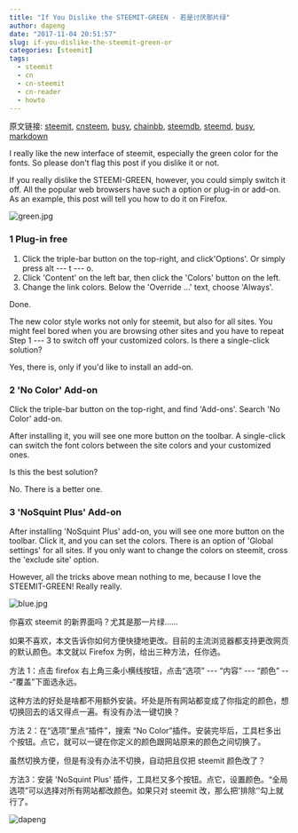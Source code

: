 ```yaml
---
title: "If You Dislike the STEEMIT-GREEN - 若是讨厌那片绿"
author: dapeng
date: "2017-11-04 20:51:57"
slug: if-you-dislike-the-steemit-green-or
categories: [steemit]
tags: 
  - steemit
  - cn
  - cn-steemit
  - cn-reader
  - howto
---
```


原文链接: [steemit](https://steemit.com/steemit/@dapeng/if-you-dislike-the-steemit-green-or), [cnsteem](https://cnsteem.com/steemit/@dapeng/if-you-dislike-the-steemit-green-or), [busy](https://busy.org/steemit/@dapeng/if-you-dislike-the-steemit-green-or), [chainbb](https://chainbb.com/steemit/@dapeng/if-you-dislike-the-steemit-green-or), [steemdb](https://steemdb.com/steemit/@dapeng/if-you-dislike-the-steemit-green-or), [steemd](https://steemd.com/steemit/@dapeng/if-you-dislike-the-steemit-green-or), [busy](https://busy.org/steemit/@dapeng/if-you-dislike-the-steemit-green-or), [markdown](https://raw.githubusercontent.com/pzhaonet/steem_mirror/master/content/post/if-you-dislike-the-steemit-green-or.md)

I really like the new interface of steemit, especially the green color for the fonts. So please don't flag this post if you dislike it or not. 

If you really dislike the STEEMI-GREEN, however, you could simply switch it off. All the popular web browsers have such a option or plug-in or add-on. As an example, this post will tell you how to do it on Firefox. 

![green.jpg](https://steemitimages.com/DQmNeeWjZZZFNP22TeDTF2dAUsU1cYDrcLActkJXVbe8APy/green.jpg)

### 1 Plug-in free

1. Click the triple-bar button on the top-right, and click'Options'. Or simply press alt --- t --- o. 
2. Click 'Content' on the left bar, then click the 'Colors'  button on the left. 
3. Change the link colors. Below the 'Override ...' text, choose 'Always'.

Done.

The new color style works not only for steemit, but also for all sites. You might feel bored when you are browsing other sites and you have to repeat Step 1 --- 3 to switch off your customized colors. Is there a single-click solution? 

Yes, there is, only if you'd like to install an add-on.

### 2 'No Color' Add-on

Click the triple-bar button on the top-right, and find 'Add-ons'. Search 'No Color' add-on. 

After installing it, you will see one more button on the toolbar. A single-click can switch the font colors between the site colors and your customized ones.

Is this the best solution?

No. There is a better one.

### 3 'NoSquint Plus' Add-on

After installing 'NoSquint Plus' add-on, you will see one more button on the toolbar. Click it, and you can set the colors. There is an option of 'Global settings' for all sites. If you only want to change the colors on steemit, cross the 'exclude site' option.

However, all the tricks above mean nothing to me, because I love the STEEMIT-GREEN! Really really. 

![blue.jpg](https://steemitimages.com/DQmbLZnSapRKENMWPcbnmDoQXQkevM8Ejs9nnoqzdMkYXDA/blue.jpg)

你喜欢 steemit 的新界面吗？尤其是那一片绿……

如果不喜欢，本文告诉你如何方便快捷地更改。目前的主流浏览器都支持更改网页的默认颜色。本文就以 Firefox 为例，给出三种方法，任你选。

方法 1：点击 firefox 右上角三条小横线按钮，点击“选项” --- “内容” ---  “颜色” ---“覆盖”下面选永远。

这种方法的好处是啥都不用额外安装。坏处是所有网站都变成了你指定的颜色，想切换回去的话又得点一遍。有没有办法一键切换？

方法 2：在“选项”里点“插件”，搜索 “No Color”插件。安装完毕后，工具栏多出个按钮。点它，就可以一键在你定义的颜色跟网站原来的颜色之间切换了。

虽然切换方便，但是有没有办法不切换，自动把且仅把 steemit 颜色改了？

方法3：安装 'NoSquint Plus' 插件，工具栏又多个按钮。点它，设置颜色。“全局选项”可以选择对所有网站都改颜色。如果只对 steemit 改，那么把'排除‘'勾上就行了。





![dapeng](https://steemitimages.com/DQmeYUwQ7Juorgd79o6D5E34BnUYxwfmLxYH4cApgPRhRf6/end2.jpg)
